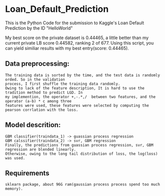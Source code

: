 Loan_Default_Prediction
=======================

This is the Python Code for the submission to Kaggle's Loan Default Prediction by the ID "HelloWorld"

My best score on the private dataset is 0.44465, a little better than my current private LB score 0.44582, ranking 2 of 677. Using this script, you can yield similiar results with my best entry(score: 0.44465).


## Data preprocessing: 

    The training data is sorted by the time, and the test data is randomly orded. So in the validation 
    process, I first shuffle the training data randomly.
    Owing to lack of the feature description, It is hard to use the tradition method to predict LGD. In 
    my implemention, the operator +,-.*,/  between two features, and the operator (a-b) * c among three 
    features were used, these features were selected by computing the pearson corrlation with the loss.
     
## Model descrition:

    GBM classifier(traindata_1) -> guassian process regression
    GBM calssifier(traindata_2) -> svr, GBM regression
    Finally, the predictions from guassian process regression, svr, GBM regression are blended linearly.
    Otherwise, owing to the long tail distribution of loss, the log(loss) was used.
    
## Requirements
    
    sklearn package, about 96G ram(gaussian process process spend too much memory).
     

